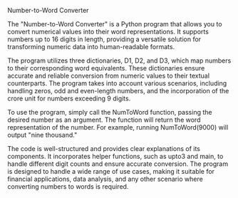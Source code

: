 Number-to-Word Converter

The "Number-to-Word Converter" is a Python program that allows you to convert numerical values into their word representations. It supports numbers up to 16 digits in length, providing a versatile solution for transforming numeric data into human-readable formats.

The program utilizes three dictionaries, D1, D2, and D3, which map numbers to their corresponding word equivalents. These dictionaries ensure accurate and reliable conversion from numeric values to their textual counterparts. The program takes into account various scenarios, including handling zeros, odd and even-length numbers, and the incorporation of the crore unit for numbers exceeding 9 digits.

To use the program, simply call the NumToWord function, passing the desired number as an argument. The function will return the word representation of the number. For example, running NumToWord(9000) will output "nine thousand."

The code is well-structured and provides clear explanations of its components. It incorporates helper functions, such as upto3 and main, to handle different digit counts and ensure accurate conversion. The program is designed to handle a wide range of use cases, making it suitable for financial applications, data analysis, and any other scenario where converting numbers to words is required.
